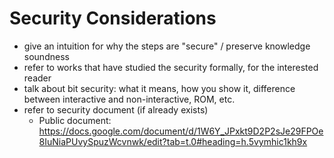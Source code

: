 # Security Considerations


- give an intuition for why the steps are "secure" / preserve knowledge soundness
- refer to works that have studied the security formally, for the interested reader
- talk about bit security: what it means, how you show it, difference between interactive and non-interactive, ROM, etc.
- refer to security document (if already exists)
  - Public document: https://docs.google.com/document/d/1W6Y_JPxkt9D2P2sJe29FPOe8IuNiaPUvySpuzWcvnwk/edit?tab=t.0#heading=h.5vymhic1kh9x
